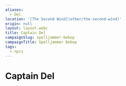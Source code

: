 ```yaml
---
aliases:
  - Del
location: '[The Second Wind](other/the-second-wind)'
origin: null
layout: layout.webc
title: Captain Del
campaignSlug: spelljammer-bebop
campaignTitle: Spelljammer Bebop
tags:
  - npcs
---
```

# Captain Del
